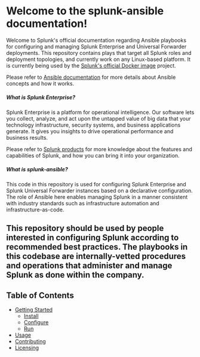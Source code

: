 # Welcome to the splunk-ansible documentation!

Welcome to Splunk's official documentation regarding Ansible playbooks for configuring and managing Splunk Enterprise and Universal Forwarder deployments. This repository contains plays that target all Splunk roles and deployment topologies, and currently work on any Linux-based platform. It is currently being used by the [Splunk's official Docker image](https://github.com/splunk/docker-splunk) project. 

Please refer to [Ansible documentation](http://docs.ansible.com/) for more details about Ansible concepts and how it works. 

##### What is Splunk Enterprise?
Splunk Enterprise is a platform for operational intelligence. Our software lets you collect, analyze, and act upon the untapped value of big data that your technology infrastructure, security systems, and business applications generate. It gives you insights to drive operational performance and business results.

Please refer to [Splunk products](https://www.splunk.com/en_us/software.html) for more knowledge about the features and capabilities of Splunk, and how you can bring it into your organization.

##### What is splunk-ansible?
This code in this repository is used for configuring Splunk Enterprise and Splunk Universal Forwarder instances based on a declarative configuration. The role of Ansible here enables managing Splunk in a manner consistent with industry standards such as infrastructure automation and infrastructure-as-code.

This repository should be used by people interested in configuring Splunk according to recommended best practices. The playbooks in this codebase are internally-vetted procedures and operations that administer and manage Splunk as done within the company.
----

## Table of Contents

* [Getting Started](SETUP.md)
    * [Install](SETUP.md#install)
    * [Configure](SETUP.md#configure)
    * [Run](SETUP.md#run)
* [Usage](USING_DEFAULTS.md)
* [Contributing](CONTRIBUTING.md)
* [Licensing](LICENSING.md)
